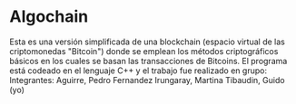 # Algochain
Esta es una versión simplificada de una blockchain (espacio virtual de las criptomonedas "Bitcoin") donde se emplean los métodos criptográficos básicos en los cuales se basan las transacciones de Bitcoins.
El programa está codeado en el lenguaje C++ y el trabajo fue realizado en grupo:
Integrantes:
Aguirre, Pedro
Fernandez Irungaray, Martina
Tibaudin, Guido (yo)
